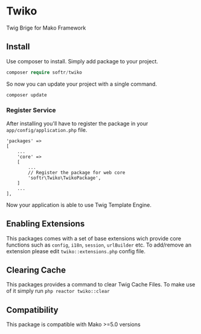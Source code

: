 # Twiko

Twig Brige for Mako Framework

## Install

Use composer to install. Simply add package to your project.

```php
composer require softr/twiko
```

So now you can update your project with a single command.

```php
composer update
```


### Register Service

After installing you'll have to register the package in your ``app/config/application.php`` file.

```
'packages' =>
[
    ...
    'core' =>
    [
        ...
        // Register the package for web core
        'softr\Twiko\TwikoPackage',
    ]
    ...
],
```

Now your application is able to use Twig Template Engine.

## Enabling Extensions

This packages comes with a set of base extensions wich provide core functions such as ``config``, ``i18n``, ``session``, ``urlBuilder`` etc. To add/remove an extension please edit ``twiko::extensions.php`` config file.

## Clearing Cache

This packages provides a command to clear Twig Cache Files. To make use of it simply run ``php reactor twiko::clear``

## Compatibility

This package is compatible with Mako >=5.0 versions